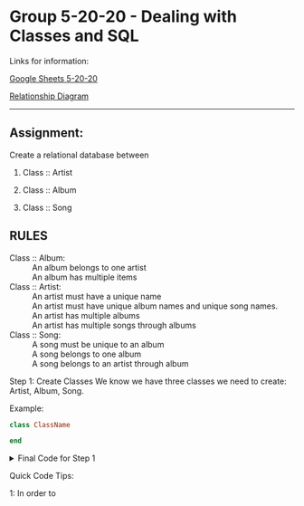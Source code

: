 # Group 5-20-20 - Dealing with Classes and SQL

Links for information:

[Google Sheets 5-20-20](https://docs.google.com/spreadsheets/d/1RGOYBuG0Bu5QgQnuIgoaBYOLj2vm-I4ev9T_l9tXRng/edit?usp=sharing)

[Relationship Diagram](https://drive.google.com/file/d/1Tgu8KHpLVkpyrsYzIf382tGSlmfKa3jR/view?usp=sharing)

-----
## Assignment:

Create a relational database between

1. Class :: Artist

2. Class :: Album

3. Class :: Song

## RULES
<dl> 
<dt>Class :: Album: </dt>
    <dd>An album belongs to one artist</dd>
    <dd>An album has multiple items</dd>

<dt> Class :: Artist: </dt>
    <dd>An artist must have a unique name</dd>
    <dd>An artist must have unique album names and unique song names.</dd>
    <dd>An artist has multiple albums</dd>
    <dd>An artist has multiple songs through albums</dd>

<dt>Class :: Song: </dt>
    <dd>A song must be unique to an album</dd>
    <dd>A song belongs to one album</dd>
    <dd>A song belongs to an artist through album</dd>
</dl>  

Step 1: Create Classes
We know we have three classes we need to create: Artist, Album, Song.

Example:

```ruby
class ClassName

end
```

<Details>
<summary> Final Code for Step 1 </summary>

1. Artist:

For <sup>[1](#myfootnote1)</sup> *./lib/artist.rb*

```ruby
class Artist

end
```

2. Album:

For <sup>[1](#myfootnote1)</sup> *./lib/album.rb*

```ruby
class Album

end
```

3. Song:

For <sup>[1](#myfootnote1)</sup> *./lib/song.rb*

```ruby
class Song

end
```
</Details>

Quick Code Tips:

<a name="myfootnote1">1</a>: In order to